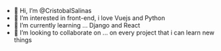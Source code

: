 - 👋 Hi, I’m @CristobalSalinas
- 👀 I’m interested in front-end, i love Vuejs and Python
- 🌱 I’m currently learning ... Django and React
- 💞️ I’m looking to collaborate on ... on every project that i can learn new things 


